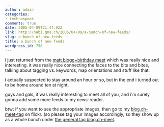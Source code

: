 ```yaml
---
author: admin
categories:
- technospeak
comments: true
date: 2005-04-09T21:44:02Z
link: http://habi.gna.ch/2005/04/09/a-bunch-of-new-feeds/
slug: a-bunch-of-new-feeds
title: a bunch of new feeds
wordpress_id: 758
---
```


i just returned from the [matt blogg+birthday meet](http://blog.ch/blog/index.php/archives/2005/03/29/the-matt-blogbirthday-meet/) which was really nice and interesting. it was really nice connecting the faces to the bits and bites, talking about tagging vs. keywords, map orientations and stuff like that. 
  
i actually suspected to stay around an hour or so, but in the end i turned out to be home around ten at night. 
  
guys and gals, it was really interesting to meet all of you, and i'm surely gonna add some more feeds to my news-reader.



btw: if you want to see the appropriate images, then go to my [blog.ch-meet-tag](http://www.flickr.com/photos/habi/tags/blogchmeet/) on flickr. (so please tag your images accordingly, so they show up as a whole bunch under [the general tag blog.ch-meet](http://www.flickr.com/photos/tags/blogchmeet/).

